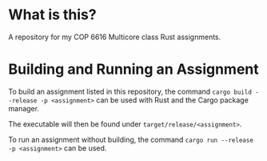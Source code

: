 # What is this?

A repository for my COP 6616 Multicore class Rust assignments.

# Building and Running an Assignment

To build an assignment listed in this repository, the command `cargo build --release -p <assignment>` can be used with Rust and the Cargo package manager.

The executable will then be found under `target/release/<assignment>`.

To run an assignment without building, the command `cargo run --release -p <assignment>` can be used.